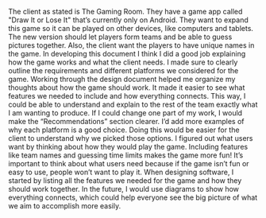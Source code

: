 The client as stated is The Gaming Room. They have a game app called "Draw It or Lose It" that’s currently only on Android. They want to expand this game so it can be played on other devices, like computers and tablets. The new version should let players form teams and be able to guess pictures together. Also, the client want the players to have unique names in the game.
In developing this document I think I did a good job explaining how the game works and what the client needs. I made sure to clearly outline the requirements and different platforms we considered for the game.
Working through the design document helped me organize my thoughts about how the game should work. It made it easier to see what features we needed to include and how everything connects. This way, I could be able to understand and explain to the rest of the team exactly what I am wanting to produce.
If I could change one part of my work, I would make the “Recommendations” section clearer. I’d add more examples of why each platform is a good choice. Doing this would be easier for the client to understand why we picked those options.
I figured out what users want by thinking about how they would play the game. Including features like team names and guessing time limits makes the game more fun! It’s important to think about what users need because if the game isn’t fun or easy to use, people won’t want to play it.
When designing software, I started by listing all the features we needed for the game and how they should work together. In the future, I would use diagrams to show how everything connects, which could help everyone see the big picture of what we aim to accomplish more easily.
